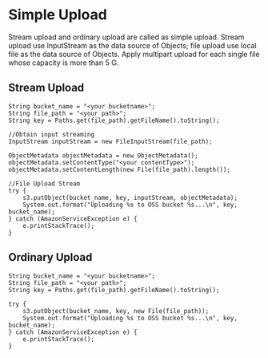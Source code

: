 # Simple Upload

Stream upload and ordinary upload are called as simple upload. Stream upload use InputStream as the data source of Objects; file upload use local file as the data source of Objects. Apply multipart upload for each single file whose capacity is more than 5 G.

## Stream Upload

```
String bucket_name = "<your bucketname>";
String file_path = "<your path>";
String key = Paths.get(file_path).getFileName().toString();

//Obtain input streaming
InputStream inputStream = new FileInputStream(file_path);

ObjectMetadata objectMetadata = new ObjectMetadata();
objectMetadata.setContentType("<your contentType>");
objectMetadata.setContentLength(new File(file_path).length());

//File Upload Stream
try {
    s3.putObject(bucket_name, key, inputStream, objectMetadata);
    System.out.format("Uploading %s to OSS bucket %s...\n", key, bucket_name);
} catch (AmazonServiceException e) {
    e.printStackTrace();
}
```

## Ordinary Upload

```
String bucket_name = "<your bucketname>";
String file_path = "<your path>";
String key = Paths.get(file_path).getFileName().toString();

try {
    s3.putObject(bucket_name, key, new File(file_path));
    System.out.format("Uploading %s to OSS bucket %s...\n", key, bucket_name);
} catch (AmazonServiceException e) {
    e.printStackTrace();
} 
```
